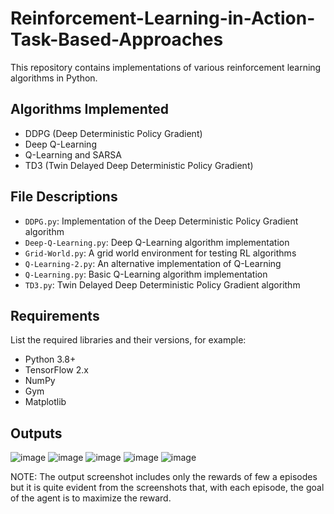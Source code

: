 # Reinforcement-Learning-in-Action-Task-Based-Approaches

This repository contains implementations of various reinforcement learning algorithms in Python.

## Algorithms Implemented

- DDPG (Deep Deterministic Policy Gradient)
- Deep Q-Learning
- Q-Learning and SARSA
- TD3 (Twin Delayed Deep Deterministic Policy Gradient)

## File Descriptions

- `DDPG.py`: Implementation of the Deep Deterministic Policy Gradient algorithm
- `Deep-Q-Learning.py`: Deep Q-Learning algorithm implementation
- `Grid-World.py`: A grid world environment for testing RL algorithms
- `Q-Learning-2.py`: An alternative implementation of Q-Learning
- `Q-Learning.py`: Basic Q-Learning algorithm implementation
- `TD3.py`: Twin Delayed Deep Deterministic Policy Gradient algorithm

## Requirements

List the required libraries and their versions, for example:
- Python 3.8+
- TensorFlow 2.x
- NumPy
- Gym
- Matplotlib

## Outputs
![image](https://github.com/user-attachments/assets/be13dd17-7115-49f4-8149-fc44f609bac3)
![image](https://github.com/user-attachments/assets/47ca7735-85fa-4a63-9cfa-e74c5d420353)
![image](https://github.com/user-attachments/assets/bc00b136-9ca0-4d26-809e-a79c0b61362e)
![image](https://github.com/user-attachments/assets/588417a5-1568-4617-9f53-adb13a58cbda)
![image](https://github.com/user-attachments/assets/ee65d296-b779-418a-954e-f03fd0387470)

NOTE: The output screenshot includes only the rewards of few a episodes but it is quite evident from the screenshots that, with each episode, the goal of the agent is to maximize the reward.




